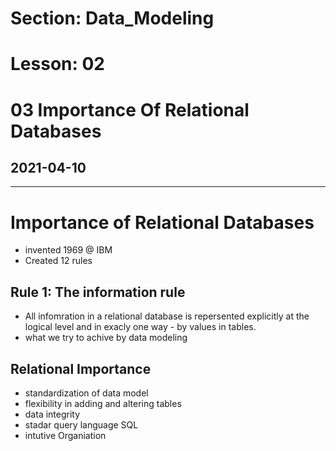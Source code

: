 # Section: Data_Modeling
# Lesson: 02
# 03 Importance Of Relational Databases
## 2021-04-10
---

# Importance of Relational Databases
- invented 1969 @ IBM
- Created 12 rules

## Rule 1: The information rule
- All infomration in a relational database is repersented explicitly at the logical level and in exacly one way - by values in tables.
- what we try to achive by data modeling

## Relational Importance
- standardization of data model
- flexibility in adding and altering tables
- data integrity
- stadar query language SQL
- intutive Organiation